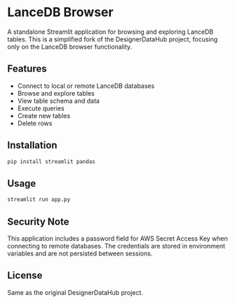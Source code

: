 # LanceDB Browser

A standalone Streamlit application for browsing and exploring LanceDB tables. This is a simplified fork of the DesignerDataHub project, focusing only on the LanceDB browser functionality.

## Features

- Connect to local or remote LanceDB databases
- Browse and explore tables
- View table schema and data
- Execute queries
- Create new tables
- Delete rows

## Installation

```bash
pip install streamlit pandas
```

## Usage

```bash
streamlit run app.py
```

## Security Note

This application includes a password field for AWS Secret Access Key when connecting to remote databases. The credentials are stored in environment variables and are not persisted between sessions.

## License

Same as the original DesignerDataHub project.